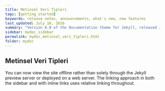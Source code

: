 ```yaml
---
title: Metinsel Veri Tipleri
tags: [getting_started]
keywords: release notes, announcements, what's new, new features
last_updated: July 16, 2016
summary: "Version 6.0 of the Documentation theme for Jekyll, released July 4, 2016, implements relative links so you can view the files offline or on any server without configuring urls and baseurls. Additionally, you can store pages in subdirectories. Templates for alerts and images are available."
sidebar: mydoc_sidebar
permalink: mydoc_metinsel_veri_tipleri.html
folder: mydoc
---
```


## Metinsel Veri Tipleri

You can now view the site offline rather than solely through the Jekyll preview server or deployed on a web server. The linking approach in both the sidebar and with inline links uses relative linking throughout.

